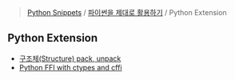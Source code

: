 > [Python Snippets](../../README.md) / [파이썬을 제대로 활용하기](../README.md) / Python Extension
## Python Extension
- [구조체(Structure) pack, unpack](Ctypes%20example.md)
- [Python FFI with ctypes and cffi](Python%20FFI%20with%20ctypes%20and%20cffi.md)